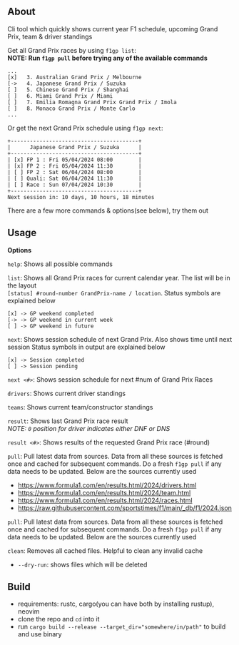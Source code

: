 ## About

Cli tool which quickly shows current year F1 schedule, upcoming Grand Prix, team & driver standings

Get all Grand Prix races by using `f1gp list`:\
**NOTE: Run `f1gp pull` before trying any of the available commands**

```
...
[x]   3. Australian Grand Prix / Melbourne
[->   4. Japanese Grand Prix / Suzuka
[ ]   5. Chinese Grand Prix / Shanghai
[ ]   6. Miami Grand Prix / Miami
[ ]   7. Emilia Romagna Grand Prix Grand Prix / Imola
[ ]   8. Monaco Grand Prix / Monte Carlo
...
```

Or get the next Grand Prix schedule using `f1gp next`:

```
+----------------------------------------+
|      Japanese Grand Prix / Suzuka      |
+----------------------------------------+
| [x] FP 1 : Fri 05/04/2024 08:00        |
| [x] FP 2 : Fri 05/04/2024 11:30        |
| [ ] FP 2 : Sat 06/04/2024 08:00        |
| [ ] Quali: Sat 06/04/2024 11:30        |
| [ ] Race : Sun 07/04/2024 10:30        |
+----------------------------------------+
Next session in: 10 days, 10 hours, 18 minutes
```

There are a few more commands & options(see below), try them out

## Usage

**Options**

`help`: Shows all possible commands

`list`: Shows all Grand Prix races for current calendar year. The list will be in the layout\
`[status] #round-number GrandPrix-name / location`. Status symbols are explained below

```
[x] -> GP weekend completed
[-> -> GP weekend in current week
[ ] -> GP weekend in future
```

`next`: Shows session schedule of next Grand Prix. Also shows time until next session
Status symbols in output are explained below

```
[x] -> Session completed
[ ] -> Session pending
```

`next <#>`: Shows session schedule for next #num of Grand Prix Races

`drivers`: Shows current driver standings

`teams`: Shows current team/constructor standings

`result`: Shows last Grand Prix race result\
_NOTE: `0` position for driver indicates either DNF or DNS_

`result <#>`: Shows results of the requested Grand Prix race (#round)

`pull`: Pull latest data from sources. Data from all these sources is fetched once and cached for subsequent commands. Do a fresh `f1gp pull` if any data needs to be updated. Below are the sources currently used

- https://www.formula1.com/en/results.html/2024/drivers.html
- https://www.formula1.com/en/results.html/2024/team.html
- https://www.formula1.com/en/results.html/2024/races.html
- https://raw.githubusercontent.com/sportstimes/f1/main/_db/f1/2024.json

`pull`: Pull latest data from sources. Data from all these sources is fetched once and cached for subsequent commands. Do a fresh `f1gp pull` if any data needs to be updated. Below are the sources currently used

`clean`: Removes all cached files. Helpful to clean any invalid cache
 - `--dry-run`: shows files which will be deleted
## Build

- requirements: rustc, cargo(you can have both by installing rustup), neovim
- clone the repo and `cd` into it
- run `cargo build --release --target_dir="somewhere/in/path"` to build and use binary
